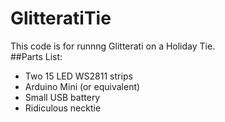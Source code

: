 # GlitteratiTie
This code is for runnng Glitterati on a Holiday Tie.  
##Parts List:
- Two 15 LED WS2811 strips
- Arduino Mini (or equivalent)
- Small USB battery
- Ridiculous necktie
